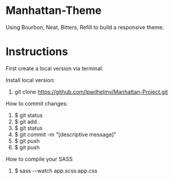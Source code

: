 Manhattan-Theme
=================
Using Bourbon, Neat, Bitters, Refill to build a responsive theme. 

Instructions
=================
First create a local version via terminal:

Install local version:
1. git clone https://github.com/lpwilhelmy/Manhattan-Project.git

How to commit changes: 
1. $ git status
2. $ git add . 
3. $ git status
4. $ git commit -m "[descriptive message]"
5. $ git push
6. $ git push

How to compile your SASS 

1. $ sass --watch app.scss:app.css
